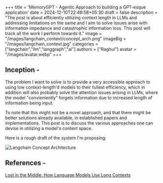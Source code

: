 +++
title = 'MemoryGPT - Agentic Approach to building a GPT-esque application'
date = 2024-12-10T22:48:58+05:30
draft = false
description = "The post is about efficiently utilizing context length in LLMs and addressing limitations on the same and I aim to solve issues arise with information impedance and catastrophic information loss. This post will track all the work I perform towards it."
image = "/images/langchain_context/concept_arch.png"
imageBig = "/images/langchain_context.jpg"
categories = ["langchain","llm","langgraph","ai"]
authors = ["Raghul"]
avatar = "/images/avatar.webp"
+++

## Inception - 

The problem I want to solve is to provide a very accessible approach to using low context-length'd models to their fullest efficiency, which in addition will also probably solve the attention issues arising in LLMs, where the model "convieniently" forgets information due to increased length of information being input.

To note that this might not be a novel approach, and that there might be better solutions already available, in established papers and implementations. This post is to discuss the various approaches one can devise in utilizing a model's context space.

Here is a rough draft of the system I'm proposing:

![Langchain Concept Architecture](/images/langchain_context/concept_arch.png)

## References - 
[Lost in the Middle: How Language Models Use Long Contexts](https://arxiv.org/pdf/2307.03172)
